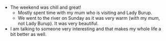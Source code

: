 - The weekend was chill and great!
  - Mostly spent time with my mum who is visiting and Lady Burup.
  - We went to the river on Sunday as it was very warm (with my mum, not Lady Burup). It was very beautiful.
- I am talking to someone very interesting and that makes my whole life a bit better as well.